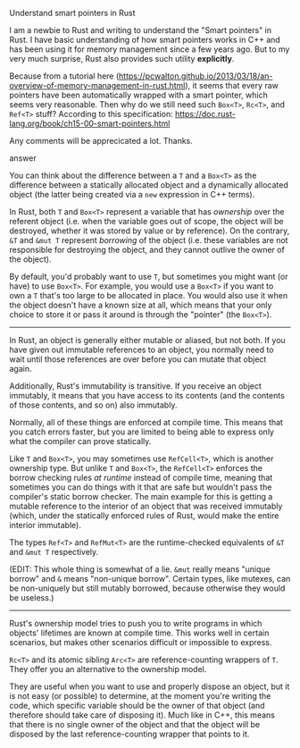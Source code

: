 Understand smart pointers in Rust

I am a newbie to Rust and writing to understand the "Smart pointers" in Rust. I have basic understanding of how smart pointers works in C++ and has been using it for memory management since a few years ago. But to my very much surprise, Rust also provides such utility **explicitly**.

Because from a tutorial here (https://pcwalton.github.io/2013/03/18/an-overview-of-memory-management-in-rust.html), it seems that every raw pointers have been automatically wrapped with a smart pointer, which seems very reasonable. Then why do we still need such `Box<T>`, `Rc<T>`, and `Ref<T>` stuff? According to this specification: https://doc.rust-lang.org/book/ch15-00-smart-pointers.html

Any comments will be apprecicated a lot. Thanks.

answer

You can think about the difference between a `T` and a `Box<T>` as the difference between a statically allocated object and a dynamically allocated object (the latter being created via a `new` expression in C++ terms).

In Rust, both `T` and `Box<T>` represent a variable that has *ownership* over the referent object (i.e. when the variable goes out of scope, the object will be destroyed, whether it was stored by value or by reference). On the contrary, `&T` and `&mut T` represent *borrowing* of the object (i.e. these variables are not responsible for destroying the object, and they cannot outlive the owner of the object).

By default, you'd probably want to use `T`, but sometimes you might want (or have) to use `Box<T>`. For example, you would use a `Box<T>` if you want to own a `T` that's too large to be allocated in place. You would also use it when the object doesn't have a known size at all, which means that your only choice to store it or pass it around is through the "pointer" (the `Box<T>`).

------

In Rust, an object is generally either mutable or aliased, but not both. If you have given out immutable references to an object, you normally need to wait until those references are over before you can mutate that object again.

Additionally, Rust's immutability is transitive. If you receive an object immutably, it means that you have access to its contents (and the contents of those contents, and so on) also immutably.

Normally, all of these things are enforced at compile time. This means that you catch errors faster, but you are limited to being able to express only what the compiler can prove statically.

Like `T` and `Box<T>`, you may sometimes use `RefCell<T>`, which is another ownership type. But unlike `T` and `Box<T>`, the `RefCell<T>` enforces the borrow checking rules *at runtime* instead of compile time, meaning that sometimes you can do things with it that are safe but wouldn't pass the compiler's static borrow checker. The main example for this is getting a mutable reference to the interior of an object that was received immutably (which, under the statically enforced rules of Rust, would make the entire interior immutable).

The types `Ref<T>` and `RefMut<T>` are the runtime-checked equivalents of `&T` and `&mut T` respectively.

(EDIT: This whole thing is somewhat of a lie. `&mut` really means "unique borrow" and `&` means "non-unique borrow". Certain types, like mutexes, can be non-uniquely but still mutably borrowed, because otherwise they would be useless.)

------

Rust's ownership model tries to push you to write programs in which objects' lifetimes are known at compile time. This works well in certain scenarios, but makes other scenarios difficult or impossible to express.

`Rc<T>` and its atomic sibling `Arc<T>` are reference-counting wrappers of `T`. They offer you an alternative to the ownership model.

They are useful when you want to use and properly dispose an object, but it is not easy (or possible) to determine, at the moment you're writing the code, which specific variable should be the owner of that object (and therefore should take care of disposing it). Much like in C++, this means that there is no single owner of the object and that the object will be disposed by the last reference-counting wrapper that points to it.

